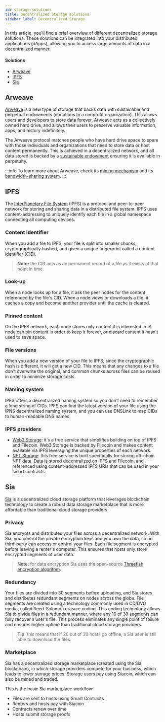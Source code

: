 ```yaml
---
id: storage-solutions
title: Decentralized Storage solutions
sidebar_label: Decentralized Storage
---
```


In this article, you'll find a brief overview of different decentralized storage solutions.
These solutions can be integrated into your distributed applications (dApps), allowing you to access large amounts of data in a decentralized manner.

#### Solutions

- [Arweave](#arweave)
- [IPFS](#ipfs)
- [Sia](#sia)

## Arweave

[Arweave](https://www.arweave.org/) is a new type of storage that backs data with sustainable and perpetual endowments
(donations to a nonprofit organization). This allows users and developers to store data forever.
Arweave acts as a collectively owned hard drive, and allows their users to preserve valuable information, apps, and history indefinitely.

The Arweave protocol matches people who have hard drive space to spare with those individuals and organizations that need to store data or host content permanently. This is achieved in a decentralized network, and all data stored is backed by a [sustainable endowment](https://arwiki.wiki/#/en/storage-endowment) ensuring it is available in perpetuity.

:::info
To learn more about Arweave, check its [mining mechanism](https://arwiki.wiki/#/en/arweave-mining) and its [bandwidth-sharing system](https://arwiki.wiki/#/en/karma). 
:::

## IPFS

The [InterPlanetary File System](https://ipfs.io/) (IPFS) is a protocol and peer-to-peer network for storing and sharing data in a distributed file system. IPFS uses content-addressing to uniquely identify each file in a global namespace connecting all computing devices.

### Content identifier

When you add a file to IPFS, your file is split into smaller chunks, cryptographically hashed, and given a unique fingerprint called a content identifier (CID). 

> **Note:** the CID acts as an permanent record of a file as it exists at that point in time.

### Look-up

When a node looks up for a file, it ask the peer nodes for the content referenced by the file's CID. When a node views or downloads a file, it caches a copy and become another provider until the cache is cleared. 

### Pinned content

On the IPFS network, each node stores only content it is interested in.
A node can pin content in order to keep it forever, or discard content it hasn't used to save space.

### File versions

When you add a new version of your file to IPFS, since the cryptographic hash is different, it will get a new CID.
This means that any changes to a file don't overwrite the original, and common chunks across files can be reused in order to minimize storage costs.

### Naming system

IPFS offers a decentralized naming system so you don't need to remember a long string of CIDs.
IPFS can find the latest version of your file using the IPNS decentralized naming system, and you can use DNSLink to map CIDs to human-readable DNS names.

### IPFS providers

- [Web3.Storage](https://web3.storage/): it's a free service that simplifies building on top of IPFS and Filecoin. Web3.Storage is backed by Filecoin and makes content available via IPFS leveraging the unique properties of each network.
- [NFT.Storage](https://nft.storage/): this free service is built specifically for storing off-chain NFT data. Data is stored decentralized on IPFS and Filecoin, and referenced using content-addressed IPFS URIs that can be used in your smart contracts.

## Sia

[Sia](https://sia.tech/) is a decentralized cloud storage platform that leverages blockchain technology to create a robust data storage marketplace that is more affordable than traditional cloud storage providers.

### Privacy

Sia encrypts and distributes your files across a decentralized network. With Sia, you control the private encryption keys and you own the data, so no third-party can access or control your files.
Each file segment is encrypted before leaving a renter's computer. This ensures that hosts only store encrypted segments of user data. 

> **Note:** for data encryption Sia uses the open-source [Threefish encryption algorithm](https://en.wikipedia.org/wiki/threefish).

### Redundancy

Your files are divided into 30 segments before uploading, and Sia stores and distributes redundant segments on nodes across the globe. File segments are created using a technology commonly used in CD/DVD media, called Reed-Solomon erasure coding. This coding technology allows Sia to divide files in a redundant manner, where any 10 of 30 segments can fully recover a user's file.
This process eliminates any single point of failure and ensures higher uptime than traditional cloud storage providers.

> **Tip:** this means that if 20 out of 30 hosts go offline, a Sia user is still able to download the files.

### Marketplace

Sia has a decentralized storage marketplace (created using the Sia blockchain), in which storage providers compete for your business, which leads to lower storage prices. Storage users pay using Siacoin, which can also be mined and traded.

This is the basic Sia marketplace workflow:

- Files are sent to hosts using Smart Contracts
- Renters and hosts pay with Siacoin
- Contracts renew over time
- Hosts submit storage proofs
